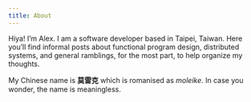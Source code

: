 ```yaml
---
title: About
---
```

Hiya! I’m Alex. I am a software developer based in Taipei, Taiwan.
Here you’ll find informal posts about functional program design, 
distributed systems, and general ramblings, for the most part, 
to help organize my thoughts.

My Chinese name is __莫雷克__ which is romanised as _moleike_. In case
you wonder, the name is meaningless.
